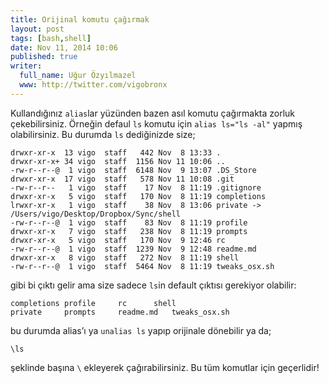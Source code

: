 ```yaml
---
title: Orijinal komutu çağırmak
layout: post
tags: [bash,shell]
date: Nov 11, 2014 10:06
published: true
writer:
  full_name: Uğur Özyılmazel
  www: http://twitter.com/vigobronx
---
```

Kullandığınız `alias`lar yüzünden bazen asıl komutu çağırmakta zorluk
çekebilirsiniz. Örneğin defaul `ls` komutu için `alias ls="ls -al"`
yapmış olabilirsiniz. Bu durumda `ls` dediğinizde size;

    drwxr-xr-x  13 vigo  staff   442 Nov  8 13:33 .
	drwxr-xr-x+ 34 vigo  staff  1156 Nov 11 10:06 ..
	-rw-r--r--@  1 vigo  staff  6148 Nov  9 13:07 .DS_Store
	drwxr-xr-x  17 vigo  staff   578 Nov 11 10:08 .git
	-rw-r--r--   1 vigo  staff    17 Nov  8 11:19 .gitignore
	drwxr-xr-x   5 vigo  staff   170 Nov  8 11:19 completions
	lrwxr-xr-x   1 vigo  staff    38 Nov  8 13:06 private -> /Users/vigo/Desktop/Dropbox/Sync/shell
	-rw-r--r--@  1 vigo  staff    83 Nov  8 11:19 profile
	drwxr-xr-x   7 vigo  staff   238 Nov  8 11:19 prompts
	drwxr-xr-x   5 vigo  staff   170 Nov  9 12:46 rc
	-rw-r--r--@  1 vigo  staff  1239 Nov  9 12:48 readme.md
	drwxr-xr-x   8 vigo  staff   272 Nov  8 11:19 shell
	-rw-r--r--@  1 vigo  staff  5464 Nov  8 11:19 tweaks_osx.sh

gibi bi çıktı gelir ama size sadece `ls`in default çıktısı gerekiyor olabilir:

    completions	profile		rc		shell
	private		prompts		readme.md	tweaks_osx.sh

bu durumda alias’ı ya `unalias ls` yapıp orijinale dönebilir ya da;

    \ls

şeklinde başına `\` ekleyerek çağırabilirsiniz. Bu tüm komutlar için
geçerlidir!